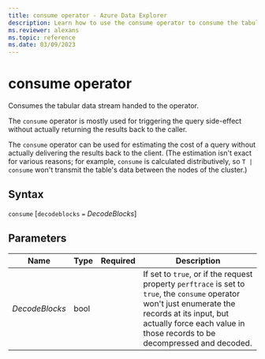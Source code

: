 ```yaml
---
title: consume operator - Azure Data Explorer
description: Learn how to use the consume operator to consume the tabular data stream handed to the operator.
ms.reviewer: alexans
ms.topic: reference
ms.date: 03/09/2023
---
```

# consume operator

Consumes the tabular data stream handed to the operator.

The `consume` operator is mostly used for triggering the query side-effect without actually returning
the results back to the caller.

The `consume` operator can be used for estimating the
cost of a query without actually delivering the results back to the client.
(The estimation isn't exact for various reasons; for example, `consume`
is calculated distributively, so `T | consume` won't transmit the table's
data between the nodes of the cluster.)

## Syntax

`consume` [`decodeblocks` `=` *DecodeBlocks*]

## Parameters

|Name|Type|Required|Description|
|--|--|--|--|
| *DecodeBlocks* | bool | | If set to `true`, or if the request property `perftrace` is set to `true`, the `consume` operator won't just enumerate the records at its input, but actually force each value in those records to be decompressed and decoded.|
